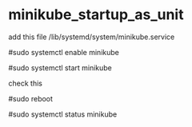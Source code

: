 # minikube_startup_as_unit

add this file /lib/systemd/system/minikube.service

#sudo systemctl enable minikube

#sudo systemctl start minikube


check this

#sudo reboot

#sudo systemctl status minikube
